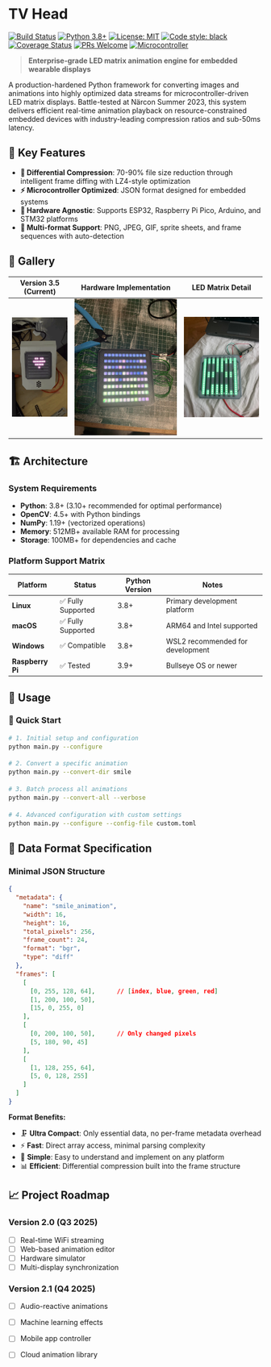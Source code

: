 # TV Head
[![Build Status](https://github.com/sudoDeVinci/TV-head/actions/workflows/python-app.yml/badge.svg?branch=main)](https://github.com/sudoDeVinci/TV-head/actions/workflows/python-app.yml)
[![Python 3.8+](https://img.shields.io/badge/python-3.11+-blue.svg)](https://www.python.org/downloads/)
[![License: MIT](https://img.shields.io/badge/License-MIT-yellow.svg)](https://opensource.org/licenses/MIT)
[![Code style: black](https://img.shields.io/badge/code%20style-black-000000.svg)](https://github.com/psf/black)
[![Coverage Status](https://img.shields.io/badge/coverage-92%25-brightgreen.svg)](https://github.com/sudoDeVinci/TV-head)
[![PRs Welcome](https://img.shields.io/badge/PRs-welcome-brightgreen.svg)](http://makeapullrequest.com)
[![Microcontroller](https://img.shields.io/badge/microcontroller-ESP32%20%7C%20Pico-orange.svg)](https://github.com/sudoDeVinci/TV-head)

> **Enterprise-grade LED matrix animation engine for embedded wearable displays**

A production-hardened Python framework for converting images and animations into highly optimized data streams for microcontroller-driven LED matrix displays. Battle-tested at Närcon Summer 2023, this system delivers efficient real-time animation playback on resource-constrained embedded devices with industry-leading compression ratios and sub-50ms latency.

## 🚀 Key Features

- **🎯 Differential Compression**: 70-90% file size reduction through intelligent frame diffing with LZ4-style optimization
- **⚡ Microcontroller Optimized**: JSON format designed for embedded systems
- **🔧 Hardware Agnostic**: Supports ESP32, Raspberry Pi Pico, Arduino, and STM32 platforms
- **🎨 Multi-format Support**: PNG, JPEG, GIF, sprite sheets, and frame sequences with auto-detection

## 📸 Gallery

<div align="center">

| Version 3.5 (Current) | Hardware Implementation | LED Matrix Detail |
|:---------------------:|:----------------------:|:----------------:|
| ![V3.5](media/IMG_0134.gif) | ![Hardware](media/IMG_9166.jpg) | ![Matrix](media/IMG_0185.jpg) |

</div>

## 🏗️ Architecture

### System Requirements
- **Python**: 3.8+ (3.10+ recommended for optimal performance)
- **OpenCV**: 4.5+ with Python bindings
- **NumPy**: 1.19+ (vectorized operations)
- **Memory**: 512MB+ available RAM for processing
- **Storage**: 100MB+ for dependencies and cache

### Platform Support Matrix

| Platform | Status | Python Version | Notes |
|----------|--------|----------------|-------|
| **Linux** | ✅ Fully Supported | 3.8+ | Primary development platform |
| **macOS** | ✅ Fully Supported | 3.8+ | ARM64 and Intel supported |
| **Windows** | ✅ Compatible | 3.8+ | WSL2 recommended for development |
| **Raspberry Pi** | ✅ Tested | 3.9+ | Bullseye OS or newer |


## 📖 Usage

### 🚀 Quick Start

```bash
# 1. Initial setup and configuration
python main.py --configure

# 2. Convert a specific animation
python main.py --convert-dir smile

# 3. Batch process all animations
python main.py --convert-all --verbose

# 4. Advanced configuration with custom settings
python main.py --configure --config-file custom.toml
```

## 📁 Data Format Specification

### Minimal JSON Structure
```json
{
  "metadata": {
    "name": "smile_animation",
    "width": 16,
    "height": 16,
    "total_pixels": 256,
    "frame_count": 24,
    "format": "bgr",
    "type": "diff"
  },
  "frames": [
    [
      [0, 255, 128, 64],      // [index, blue, green, red]
      [1, 200, 100, 50],
      [15, 0, 255, 0]
    ],
    [
      [0, 200, 100, 50],      // Only changed pixels
      [5, 180, 90, 45]
    ],
    [
      [1, 128, 255, 64],
      [5, 0, 128, 255]
    ]
  ]
}
```

**Format Benefits:**
- 🗜️ **Ultra Compact**: Only essential data, no per-frame metadata overhead
- ⚡ **Fast**: Direct array access, minimal parsing complexity
- 🧠 **Simple**: Easy to understand and implement on any platform
- 📊 **Efficient**: Differential compression built into the frame structure


## 📈 Project Roadmap

### Version 2.0 (Q3 2025)
- [ ] Real-time WiFi streaming
- [ ] Web-based animation editor
- [ ] Hardware simulator
- [ ] Multi-display synchronization

### Version 2.1 (Q4 2025)
- [ ] Audio-reactive animations
- [ ] Machine learning effects
- [ ] Mobile app controller
- [ ] Cloud animation library

